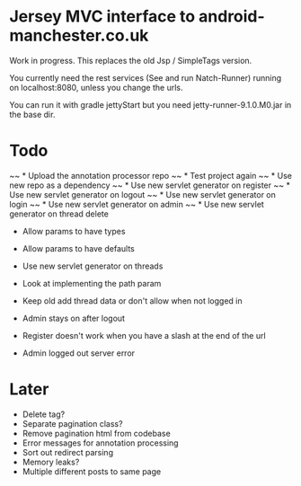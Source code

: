 Jersey MVC interface to android-manchester.co.uk
================================================
 
Work in progress. This replaces the old Jsp / SimpleTags version.

You currently need the rest services (See and run Natch-Runner) running on localhost:8080, unless you change the urls.

You can run it with gradle jettyStart but you need jetty-runner-9.1.0.M0.jar in the base dir.

Todo
====

~~ * Upload the annotation processor repo
~~ * Test project again
~~ * Use new repo as a dependency
~~ * Use new servlet generator on register
~~ * Use new servlet generator on logout
~~ * Use new servlet generator on login
~~ * Use new servlet generator on admin
~~ * Use new servlet generator on thread delete
* Allow params to have types
* Allow params to have defaults
* Use new servlet generator on threads
* Look at implementing the path param

* Keep old add thread data or don't allow when not logged in
* Admin stays on after logout
* Register doesn't work when you have a slash at the end of the url 
* Admin logged out server error

Later
=====

* Delete tag?
* Separate pagination class?
* Remove pagination html from codebase
* Error messages for annotation processing
* Sort out redirect parsing
* Memory leaks?
* Multiple different posts to same page
